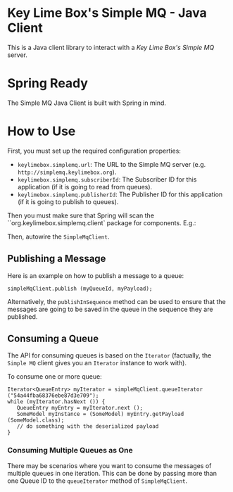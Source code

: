 # Key Lime Box's Simple MQ - Java Client

This is a Java client library to interact with a *Key Lime Box's Simple MQ* server.

# Spring Ready

The Simple MQ Java Client is built with Spring in mind.

# How to Use

First, you must set up the required configuration properties:

 - `keylimebox.simplemq.url`: The URL to the Simple MQ server (e.g. `http://simplemq.keylimebox.org`).
 - `keylimebox.simplemq.subscriberId`: The Subscriber ID for this application (if it is going to read from queues).
 - `keylimebox.simplemq.publisherId`: The Publisher ID for this application (if it is going to publish to queues).

Then you must make sure that Spring will scan the ``org.keylimebox.simplemq.client` package for components. E.g.: 


Then, autowire the `SimpleMqClient`.

## Publishing a Message

Here is an example on how to publish a message to a queue:

```
simpleMqClient.publish (myQueueId, myPayload);
```

Alternatively, the `publishInSequence` method can be used to ensure that the messages
are going to be saved in the queue in the sequence they are published.



## Consuming a Queue

The API for consuming queues is based on the `Iterator` (factually, the `Simple MQ` 
client gives you an `Iterator` instance to work with).

To consume one or more queue:

```
Iterator<QueueEntry> myIterator = simpleMqClient.queueIterator ("54a44fba68376ebe87d3e709");
while (myIterator.hasNext ()) {
   QueueEntry myEntry = myIterator.next ();
   SomeModel myInstance = (SomeModel) myEntry.getPayload (SomeModel.class);
   // do something with the deserialized payload
}
```

### Consuming Multiple Queues as One

There may be scenarios where you want to consume the messages of multiple queues in one
iteration. This can be done by passing more than one Queue ID to the `queueIterator` 
method of `SimpleMqClient`.



 